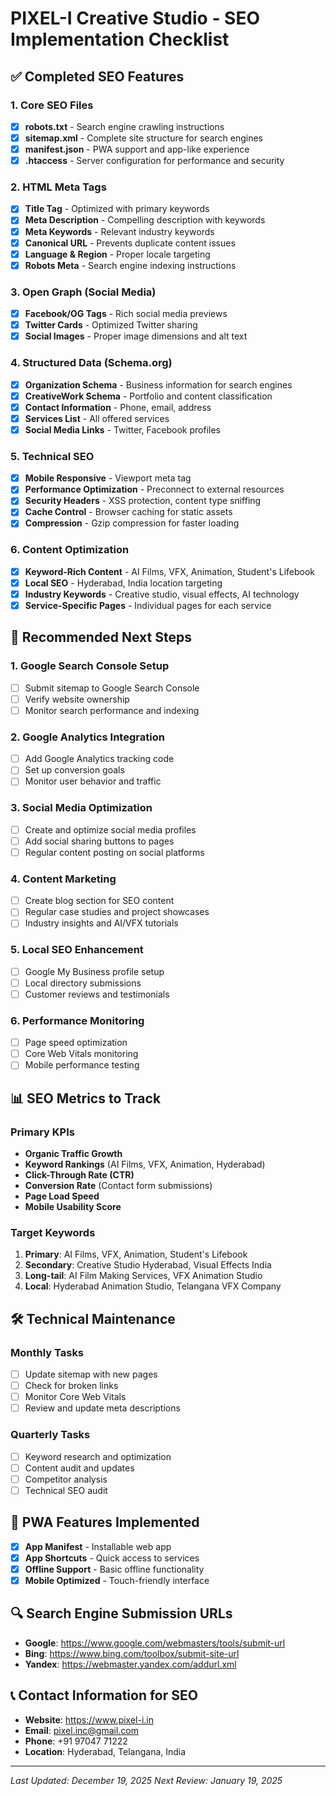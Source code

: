 # PIXEL-I Creative Studio - SEO Implementation Checklist

## ✅ Completed SEO Features

### 1. Core SEO Files
- [x] **robots.txt** - Search engine crawling instructions
- [x] **sitemap.xml** - Complete site structure for search engines
- [x] **manifest.json** - PWA support and app-like experience
- [x] **.htaccess** - Server configuration for performance and security

### 2. HTML Meta Tags
- [x] **Title Tag** - Optimized with primary keywords
- [x] **Meta Description** - Compelling description with keywords
- [x] **Meta Keywords** - Relevant industry keywords
- [x] **Canonical URL** - Prevents duplicate content issues
- [x] **Language & Region** - Proper locale targeting
- [x] **Robots Meta** - Search engine indexing instructions

### 3. Open Graph (Social Media)
- [x] **Facebook/OG Tags** - Rich social media previews
- [x] **Twitter Cards** - Optimized Twitter sharing
- [x] **Social Images** - Proper image dimensions and alt text

### 4. Structured Data (Schema.org)
- [x] **Organization Schema** - Business information for search engines
- [x] **CreativeWork Schema** - Portfolio and content classification
- [x] **Contact Information** - Phone, email, address
- [x] **Services List** - All offered services
- [x] **Social Media Links** - Twitter, Facebook profiles

### 5. Technical SEO
- [x] **Mobile Responsive** - Viewport meta tag
- [x] **Performance Optimization** - Preconnect to external resources
- [x] **Security Headers** - XSS protection, content type sniffing
- [x] **Cache Control** - Browser caching for static assets
- [x] **Compression** - Gzip compression for faster loading

### 6. Content Optimization
- [x] **Keyword-Rich Content** - AI Films, VFX, Animation, Student's Lifebook
- [x] **Local SEO** - Hyderabad, India location targeting
- [x] **Industry Keywords** - Creative studio, visual effects, AI technology
- [x] **Service-Specific Pages** - Individual pages for each service

## 🔄 Recommended Next Steps

### 1. Google Search Console Setup
- [ ] Submit sitemap to Google Search Console
- [ ] Verify website ownership
- [ ] Monitor search performance and indexing

### 2. Google Analytics Integration
- [ ] Add Google Analytics tracking code
- [ ] Set up conversion goals
- [ ] Monitor user behavior and traffic

### 3. Social Media Optimization
- [ ] Create and optimize social media profiles
- [ ] Add social sharing buttons to pages
- [ ] Regular content posting on social platforms

### 4. Content Marketing
- [ ] Create blog section for SEO content
- [ ] Regular case studies and project showcases
- [ ] Industry insights and AI/VFX tutorials

### 5. Local SEO Enhancement
- [ ] Google My Business profile setup
- [ ] Local directory submissions
- [ ] Customer reviews and testimonials

### 6. Performance Monitoring
- [ ] Page speed optimization
- [ ] Core Web Vitals monitoring
- [ ] Mobile performance testing

## 📊 SEO Metrics to Track

### Primary KPIs
- **Organic Traffic Growth**
- **Keyword Rankings** (AI Films, VFX, Animation, Hyderabad)
- **Click-Through Rate (CTR)**
- **Conversion Rate** (Contact form submissions)
- **Page Load Speed**
- **Mobile Usability Score**

### Target Keywords
1. **Primary**: AI Films, VFX, Animation, Student's Lifebook
2. **Secondary**: Creative Studio Hyderabad, Visual Effects India
3. **Long-tail**: AI Film Making Services, VFX Animation Studio
4. **Local**: Hyderabad Animation Studio, Telangana VFX Company

## 🛠️ Technical Maintenance

### Monthly Tasks
- [ ] Update sitemap with new pages
- [ ] Check for broken links
- [ ] Monitor Core Web Vitals
- [ ] Review and update meta descriptions

### Quarterly Tasks
- [ ] Keyword research and optimization
- [ ] Content audit and updates
- [ ] Competitor analysis
- [ ] Technical SEO audit

## 📱 PWA Features Implemented
- [x] **App Manifest** - Installable web app
- [x] **App Shortcuts** - Quick access to services
- [x] **Offline Support** - Basic offline functionality
- [x] **Mobile Optimized** - Touch-friendly interface

## 🔍 Search Engine Submission URLs
- **Google**: https://www.google.com/webmasters/tools/submit-url
- **Bing**: https://www.bing.com/toolbox/submit-site-url
- **Yandex**: https://webmaster.yandex.com/addurl.xml

## 📞 Contact Information for SEO
- **Website**: https://www.pixel-i.in
- **Email**: pixel.inc@gmail.com
- **Phone**: +91 97047 71222
- **Location**: Hyderabad, Telangana, India

---

*Last Updated: December 19, 2025*
*Next Review: January 19, 2025*
